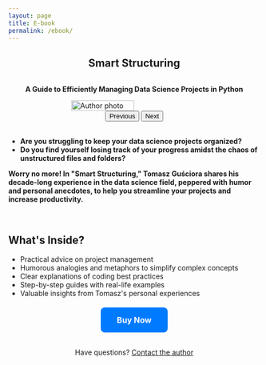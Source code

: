 ```yaml
---
layout: page
title: E-book
permalink: /ebook/
---
```

<script type="text/javascript" src="https://payhip.com/payhip.js"></script>

<h2 style="text-align: center;"><strong>Smart Structuring</strong></h2>
<div style="display: flex; justify-content: center; align-items: center;">
    <p style="text-align: center;"><strong>A Guide to Efficiently Managing Data Science Projects in Python</strong></p>
</div>
<div style="display: flex; justify-content: center; align-items: center;">
    <br>
    <img id="dynamic-image" src="../../../assets/images/E001_landing/cover_title_hip.png" alt="Author photo" width="50%" height="auto">
</div>
<div style="text-align: center;">
    <button onclick="previousImage()">Previous</button>
    <button onclick="nextImage()">Next</button>
</div>
<br>
<p style="text-align: justify;">
    <strong>
        <ul>
            <li>Are you struggling to keep your data science projects organized?</li>
            <li>Do you find yourself losing track of your progress amidst the chaos of unstructured files and folders?</li>
        </ul>
        Worry no more! In "Smart Structuring," Tomasz Guściora shares his decade-long experience in the data science field, peppered with humor and personal anecdotes, to help you streamline your projects and increase productivity.
    </strong>
</p>
<br>
<div>
    <h2><strong>What's Inside?</strong></h2>
    <ul>
        <li>Practical advice on project management</li>
        <li>Humorous analogies and metaphors to simplify complex concepts</li>
        <li>Clear explanations of coding best practices</li>
        <li>Step-by-step guides with real-life examples</li>
        <li>Valuable insights from Tomasz's personal experiences</li>
    </ul>
</div>
<div style="text-align: center; margin-top: 20px;">
    <a href="https://payhip.com/b/4pz9P" target="_blank" style="background-color: #007BFF; color: white; padding: 15px 32px; text-align: center; text-decoration: none; display: inline-block; font-size: 16px; border-radius: 8px;">
        <strong>Buy Now</strong>
    </a>
</div>
<br>
<div style="text-align: center;">
    <p>Have questions? <a href="mailto:tomasz@demystifAI.blog">Contact the author</a></p>
</div>

<script>
    const images = [
        '../../../assets/images/E001_landing/cover_title_hip.png',
        '../../../assets/images/E001_landing/bio.png',
        '../../../assets/images/E001_landing/toc1.png',
        '../../../assets/images/E001_landing/toc2.png',
    ];
    let currentIndex = 0;

    function showImage(index) {
        const imgElement = document.getElementById('dynamic-image');
        imgElement.src = images[index];
    }

    function nextImage() {
        currentIndex = (currentIndex + 1) % images.length;
        showImage(currentIndex);
    }

    function previousImage() {
        currentIndex = (currentIndex - 1 + images.length) % images.length;
        showImage(currentIndex);
    }
</script>